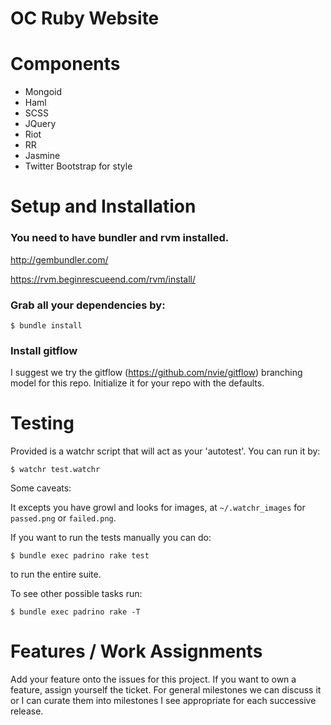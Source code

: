 # OC Ruby Website #

# Components

* Mongoid
* Haml
* SCSS
* JQuery
* Riot
* RR
* Jasmine
* Twitter Bootstrap for style

# Setup and Installation #

### You need to have bundler and rvm installed.

  http://gembundler.com/

  https://rvm.beginrescueend.com/rvm/install/


### Grab all your dependencies by:

    $ bundle install

### Install gitflow
I suggest we try the gitflow (https://github.com/nvie/gitflow) branching
model for this repo.  Initialize it for your repo with the defaults.

# Testing #

Provided is a watchr script that will act as your 'autotest'. You can
run it by:

    $ watchr test.watchr

Some caveats:

It excepts you have growl and looks for images, at `~/.watchr_images` for
`passed.png` or `failed.png`.


If you want to run the tests manually you can do:

    $ bundle exec padrino rake test

to run the entire suite.

To see other possible tasks run:

    $ bundle exec padrino rake -T

# Features / Work Assignments #

Add your feature onto the issues for this project. If you want to own a
feature, assign yourself the ticket. For general milestones we can
discuss it or I can curate them into milestones I see appropriate for
each successive release.
